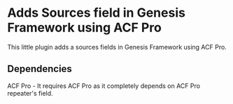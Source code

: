 # Adds Sources field in Genesis Framework using ACF Pro
This little plugin adds a sources fields in Genesis Framework using ACF Pro.

## Dependencies
ACF Pro - It requires ACF Pro as it completely depends on ACF Pro repeater's field.
